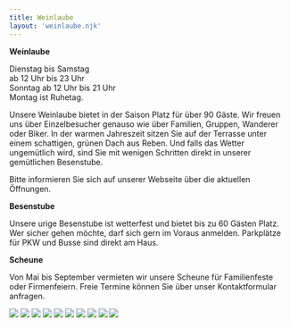 ```yaml
---
title: Weinlaube
layout: 'weinlaube.njk'
---
```

**Weinlaube**

Dienstag bis Samstag  
ab 12 Uhr bis 23 Uhr  
Sonntag ab 12 Uhr bis 21 Uhr  
Montag ist Ruhetag.  
  

Unsere Weinlaube bietet in der Saison Platz für über 90 Gäste. Wir freuen uns über Einzelbesucher genauso wie über Familien, Gruppen, Wanderer oder Biker. In der warmen Jahreszeit sitzen Sie auf der Terrasse unter einem schattigen, grünen Dach aus Reben. Und falls das Wetter ungemütlich wird, sind Sie mit wenigen Schritten direkt in unserer gemütlichen Besenstube.  
  
Bitte informieren Sie sich auf unserer Webseite über die aktuellen Öffnungen.

  

**Besenstube**

Unsere urige Besenstube ist wetterfest und bietet bis zu 60 Gästen Platz. Wer sicher gehen möchte, darf sich gern im Voraus anmelden. Parkplätze für PKW und Busse sind direkt am Haus.  
  

**Scheune**

Von Mai bis September vermieten wir unsere Scheune für Familienfeste oder Firmenfeiern. Freie Termine können Sie über unser Kontaktformular anfragen.

![](/assets/img/04_weinlaube/04_weinlaube_01.jpg)
![](/assets/img/04_weinlaube/04_weinlaube_02.jpg)
![](/assets/img/04_weinlaube/04_weinlaube_03.jpg)
![](/assets/img/04_weinlaube/04_weinlaube_04.jpg)
![](/assets/img/04_weinlaube/04_weinlaube_05.jpg)
![](/assets/img/04_weinlaube/04_weinlaube_06.jpg)
![](/assets/img/04_weinlaube/04_weinlaube_07.jpg)
![](/assets/img/04_weinlaube/04_weinlaube_08.jpg)
![](/assets/img/04_weinlaube/04_weinlaube_09.jpg)
![](/assets/img/04_weinlaube/04_weinlaube_10.jpg)